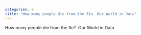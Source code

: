 ```yaml
---
categories: e
title: "How many people die from the flu  Our World in Data"
---
```

How many people die from the flu?&nbsp;&nbsp;Our World in Data